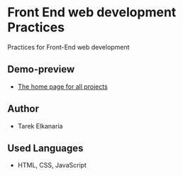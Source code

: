 # Front End web development Practices

Practices for Front-End web development

## Demo-preview

- [The home page for all projects](https://tarekelkanaria.github.io/frontend-practices/)

## Author

- Tarek Elkanaria

## Used Languages

- HTML, CSS, JavaScript
